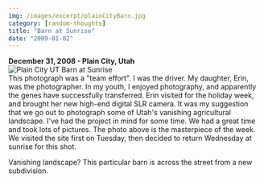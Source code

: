 ```yaml
---
img: /images/excerpt/plainCityBarn.jpg
category: [random-thoughts]
title: "Barn at Sunrise"
date: "2009-01-02"
---
```


**December 31, 2008 - Plain City, Utah**  
![Plain City UT Barn at Sunrise](/images/plainCityBarn.jpg)  
This photograph was a "team effort". I was the driver. My daughter, Erin, was the photographer. In my youth, I enjoyed photography, and apparently the genes have successfully transferred. Erin visited for the holiday week, and brought her new high-end digital SLR camera. It was my suggestion that we go out to photograph some of Utah's vanishing agricultural landscape. I've had the project in mind for some time. We had a great time and took lots of pictures. The photo above is the masterpiece of the week. We visited the site first on Tuesday, then decided to return Wednesday at sunrise for this shot.

Vanishing landscape? This particular barn is across the street from a new subdivision.
